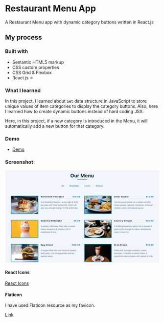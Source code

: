 # Restaurant Menu App

A Restaurant Menu app with dynamic category buttons written in React.js

## My process

### Built with

- Semantic HTML5 markup
- CSS custom properties
- CSS Grid & Flexbox
- React.js ⚛️

### What I learned

In this project, I learned about `Set` data structure in JavaScript to store unique values of item categories to display the category buttons. Also, here I learned how to create dynamic buttons instead of hard coding JSX.

Here, in this project, if a new category is introduced in the Menu, it will automatically add a new button for that category.

### Demo

- [Demo](https://webster-restaurant-menu-react.netlify.app)

### Screenshot:

![Screenshot](./screenshot.png)

#### React Icons

[React Icons](https://react-icons.github.io/react-icons/)

#### Flaticon

I have used Flaticon resource as my favicon.

[Link](https://www.flaticon.com/free-icons/)
